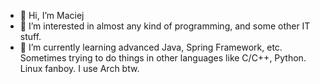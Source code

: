 - 👋 Hi, I’m Maciej
- 👀 I’m interested in almost any kind of programming, and some other IT stuff.
- 🌱 I’m currently learning advanced Java, Spring Framework, etc. Sometimes trying to do things in other languages like C/C++, Python. Linux fanboy. I use Arch btw.

<!---
Szwendacz99/Szwendacz99 is a ✨ special ✨ repository because its `README.md` (this file) appears on your GitHub profile.
You can click the Preview link to take a look at your changes.
--->
